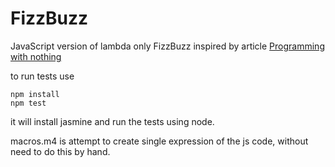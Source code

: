 # FizzBuzz
JavaScript version of lambda only FizzBuzz inspired by article [Programming with nothing](http://codon.com/programming-with-nothing)

to run tests use

```
npm install
npm test
```

it will install jasmine and run the tests using node.

macros.m4 is attempt to create single expression of the js code,
without need to do this by hand.
